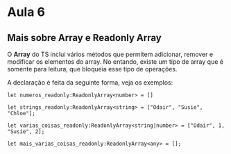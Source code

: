 # Aula 6
## Mais sobre Array e Readonly Array

O **Array** do TS inclui vários métodos que permitem adicionar, remover e modificar os elementos do array. No entando, existe um tipo de array que é somente para leitura, que bloqueia esse tipo de operações.

A declaração é feita da seguinte forma, veja os exemplos:

```
let numeros_readonly:ReadonlyArray<number> = []

let strings_readonly:ReadonlyArray<string> = ["Odair", "Susie", "Chloe"];

let varias_coisas_readonly:ReadonlyArray<string|number> = ["Odair", 1, "Susie", 2];

let mais_varias_coisas_readonly:ReadonlyArray<any> = [];

```
